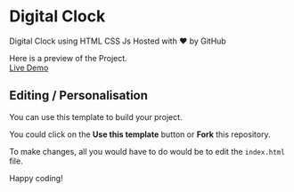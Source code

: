 # Digital Clock
Digital Clock using HTML CSS Js
Hosted with ❤ by GitHub  

Here is a preview of the Project. <br>
<a href="https://coderiderr.github.io/digital-clock/">Live Demo</a>

## Editing / Personalisation

You can use this template to build your project.

You could click on the **Use this template** button or **Fork** this repository.

To make changes, all you would have to do would be to edit the `index.html` file. 

Happy coding!
